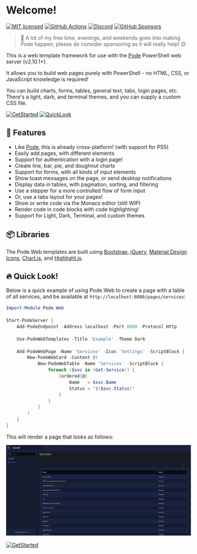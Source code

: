 # Welcome!

[![MIT licensed](https://img.shields.io/badge/license-MIT-blue.svg)](https://raw.githubusercontent.com/Badgerati/Pode.Web/master/LICENSE.txt)
[![GitHub Actions](https://img.shields.io/endpoint.svg?url=https%3A%2F%2Factions-badge.atrox.dev%2Fbadgerati%2Fpode.web%2Fbadge&style=flat&label=GitHub)](https://actions-badge.atrox.dev/badgerati/pode.web/goto)
[![Discord](https://img.shields.io/discord/887398607727255642)](https://discord.gg/fRqeGcbF6h)
[![GitHub Sponsors](https://img.shields.io/github/sponsors/Badgerati?color=%23ff69b4&logo=github&style=flat&label=Sponsers)](https://github.com/sponsors/Badgerati)

> 💝 A lot of my free time, evenings, and weekends goes into making Pode happen; please do consider sponsoring as it will really help! 😊

This is a web template framework for use with the [Pode](https://github.com/Badgerati/Pode) PowerShell web server (v2.10.1+).

It allows you to build web pages purely with PowerShell - no HTML, CSS, or JavaScript knowledge is required!

You can build charts, forms, tables, general text, tabs, login pages, etc. There's a light, dark, and terminal themes, and you can supply a custom CSS file.

[![GetStarted](https://img.shields.io/badge/-Get%20Started!-green.svg?longCache=true&style=for-the-badge)](./Getting-Started/Installation)
[![QuickLook](https://img.shields.io/badge/-Quick%20Look!-blue.svg?longCache=true&style=for-the-badge)](#quick-look)

## 🚀 Features

* Like [Pode](https://github.com/Badgerati/Pode), this is already cross-platform! (with support for PS5)
* Easily add pages, with different elements
* Support for authentication with a login page!
* Create line, bar, pie, and doughnut charts
* Support for forms, with all kinds of input elements
* Show toast messages on the page, or send desktop notifications
* Display data in tables, with pagination, sorting, and filtering
* Use a stepper for a more controlled flow of form input
* Or, use a tabs layout for your pages!
* Show or write code via the Monaco editor (still WIP)
* Render code in code blocks with code highlighting!
* Support for Light, Dark, Terminal, and custom themes

## 📦 Libraries

The Pode.Web templates are built using [Bootstrap](https://getbootstrap.com), [jQuery](https://jquery.com), [Material Design Icons](https://materialdesignicons.com), [Chart.js](https://www.chartjs.org), and [Highlight.js](https://github.com/highlightjs/highlight.js).

## 🔥 Quick Look!

Below is a quick example of using Pode.Web to create a page with a table of all services, and be available at `http://localhost:8080/pages/services`:

```powershell
Import-Module Pode.Web

Start-PodeServer {
    Add-PodeEndpoint -Address localhost -Port 8080 -Protocol Http

    Use-PodeWebTemplates -Title 'Example' -Theme Dark

    Add-PodeWebPage -Name 'Services' -Icon 'Settings' -ScriptBlock {
        New-PodeWebCard -Content @(
            New-PodeWebTable -Name 'Services' -ScriptBlock {
                foreach ($svc in (Get-Service)) {
                    [ordered]@{
                        Name   = $svc.Name
                        Status = "$($svc.Status)"
                    }
                }
            }
        )
    }
}
```

This will render a page that looks as follows:

![quick_look](./images/quick_look.png)

[![GetStarted](https://img.shields.io/badge/-Get%20Started!-green.svg?longCache=true&style=for-the-badge)](./Getting-Started/Installation)
